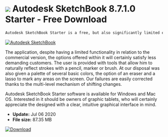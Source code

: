 # ![](https://cdn.softexe.net/static/icon/win.gif) Autodesk SketchBook 8.7.1.0 Starter - Free Download

```sh
Autodesk SketchBook Starter is a free, but also significantly limited edition of professional software for drawing and painting images on a computer targeted both to amateurs, as well as more experienced illustrators, designers, etc.
```
[![Autodesk SketchBook](https://gallery.dpcdn.pl/imgc/Tools/54380/g_-_420x350_1.5_-_x20140924165514_0.png)](https://softexe.net/win/multimedia/graphics-editors/autodesk-sketchbook:pppgf.html)

The application, despite having a limited functionality in relation to the commercial version, the options offered within it will certainly satisfy less demanding customers. The user is provided with tools that allow him to naturally reflect strokes with a pencil, marker or brush. At our disposal was also given a palette of several basic colors, the option of an eraser and a lasso to mark any areas on the screen. Our failures are easily corrected thanks to the multi-level mechanism of shifting changes.
 
 Autodesk SketchBook Starter software is available for Windows and Mac OS. Interested in it should be owners of graphic tablets, who will certainly appreciate the designed with a clear, intuitive graphical interface in mind.


- **Update:** Jul 06 2020
- **File size:** 87.35 MB

[![Download](https://cdn.softexe.net/static/img/download.png)](https://softexe.net/win/multimedia/graphics-editors/autodesk-sketchbook:pppgf.html)

